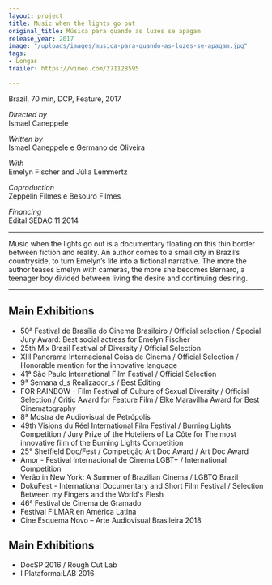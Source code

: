 ```yaml
---
layout: project
title: Music when the lights go out
original_title: Música para quando as luzes se apagam
release_year: 2017
image: "/uploads/images/musica-para-quando-as-luzes-se-apagam.jpg"
tags:
- Longas
trailer: https://vimeo.com/271128595

---
```

Brazil, 70 min, DCP, Feature, 2017

_Directed by_  
Ismael Caneppele

_Written by_  
Ismael Caneppele e Germano de Oliveira

_With_  
Emelyn Fischer and Júlia Lemmertz

_Coproduction_  
Zeppelin Filmes e Besouro Filmes

_Financing_  
Edital SEDAC 11 2014

***

Music when the lights go out is a documentary floating on this thin border between fiction and reality. An author comes to a small city in Brazil’s countryside, to turn Emelyn’s life into a fictional narrative. The more the author teases Emelyn with cameras, the more she becomes Bernard, a teenager boy divided between living the desire and continuing desiring.

***

## Main Exhibitions

* 50ª Festival de Brasília do Cinema Brasileiro / Official selection /  Special Jury Award: Best social actress for Emelyn Fischer
* 25th Mix Brasil Festival of Diversity / Official Selection
* XIII Panorama Internacional Coisa de Cinema / Official Selection / Honorable mention for the innovative language
* 41ª São Paulo International Film Festival / Official Selection
* 9ª Semana d_s Realizador_s / Best Editing
* FOR RAINBOW - Film Festival of Culture of Sexual Diversity / Official Selection / Critic Award for Feature Film / Elke Maravilha Award for Best Cinematography
* 8ª Mostra de Audiovisual de Petrópolis
* 49th Visions du Réel International Film Festival / Burning Lights Competition / Jury Prize of the Hoteliers of La Côte for The most innovative film of the Burning Lights Competition
* 25° Sheffield Doc/Fest / Competição Art Doc Award / Art Doc Award
* Amor - Festival Internacional de Cinema LGBT+ / International Competition
* Verão in New York: A Summer of Brazilian Cinema /  LGBTQ Brazil
* DokuFest - International Documentary and Short Film Festival / Selection Between my Fingers and the World's Flesh
* 46ª Festival de Cinema de Gramado
* Festival FILMAR en América Latina
* Cine Esquema Novo – Arte Audiovisual Brasileira 2018

## Main Exhibitions

* DocSP 2016 / Rough Cut Lab
* I Plataforma:LAB 2016